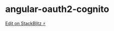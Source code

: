 # angular-oauth2-cognito

[Edit on StackBlitz ⚡️](https://stackblitz.com/edit/angular-oauth2-cognito)
